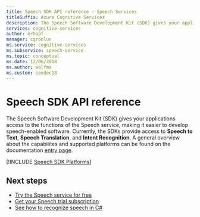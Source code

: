 ```yaml
---
title: Speech SDK API reference - Speech Services
titleSuffix: Azure Cognitive Services
description: The Speech Software Development Kit (SDK) gives your applications access to the functions of the Speech service, making it easier to develop speech-enabled software. Currently, the SDKs provide access to Speech to Text, Speech Translation, and Intent Recognition.
services: cognitive-services
author: erhopf
manager: cgronlun
ms.service: cognitive-services
ms.subservice: speech-service
ms.topic: conceptual
ms.date: 12/06/2018
ms.author: wolfma
ms.custom: seodec18
---
```


# Speech SDK API reference

The Speech Software Development Kit (SDK) gives your applications access to the functions of the Speech service, making it easier to develop speech-enabled software. Currently, the SDKs provide access to **Speech to Text**, **Speech Translation**, and **Intent Recognition**. A general overview about the capabilites and supported platforms can be found on the documentation [entry page](https://aka.ms/csspeech).

[!INCLUDE [Speech SDK Platforms](../../../includes/cognitive-services-speech-service-speech-sdk-platforms.md)]

## Next steps

* [Try the Speech service for free](get-started.md)
* [Get your Speech trial subscription](https://azure.microsoft.com/try/cognitive-services/)
* [See how to recognize speech in C#](quickstart-csharp-dotnet-windows.md)
